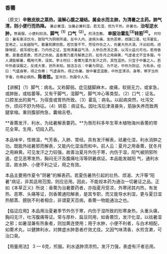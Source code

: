 ### 香薷

〔原文〕**辛散皮肤之蒸热，温解心腹之凝结。属金水而主肺，为清暑之主药。肺气清，则小便行而热降。** <small>暑必兼湿，治暑必兼利湿。若无湿，但为干热，非暑也。</small>**治呕逆水肿，**<small>熬膏服，小便利则消。</small>**脚气<sup>（1）</sup>口气<sup>（2）</sup>。**<small>煎汤含敷。</small> **单服治霍乱<sup>(3)</sup>转筋<sup>(4)</sup>。** <small>时珍曰：暑有乘凉饮冷，致阳气为阴邪所遏，反中入内，遂病头痛，发热恶寒，烦躁口渴，吐泻霍乱，宜用之，以发越阳气，散暑和脾则愈。若饮食不节，劳役作伤之人，伤暑大热大渴，汗出如雨，烦躁喘促，或泻或吐者，乃内伤之证，宜用清暑益气汤、人参白虎汤之类，以泻火益元可也。若用香薷，是重虚其表，而济之热矣。盖香薷乃夏月解表之药，如冬月之用麻黄，气虚者尤不宜多服。今人谓能解暑，概用代茶，误矣。李士材曰：香薷为夏月发汗之药，其性温热，只宜于中暑之人。若中热者误服之，反成大害，世所未知。按洁古云：中暑为阴证、为不足，中热为阳证、为有余。经曰：气盛身寒，得之伤寒； 气虚身热，得之伤暑。故中暑宜温散，中热宜清凉。身寒，寒字当热字看，伤寒必病热。</small>**陈者胜。**<small>宜冷饮，热服令人泻。</small>

【讲解】（1）脚气：病名。又称脚弱。症见腿脚麻木，痠痛，软弱无力，或挛急，或肿胀，或枯萎等。又有干脚气，湿脚气，脚气冲心等类型。（2）口气：证名。口腔发出的臭气，为宿食或胃热所致。（3）霍乱：病名。以起病突然，吐泻交作，烦闷不舒为特征。（4）转筋：病证名。因吐泻后津液暴失，筋脉失养而致两腿挛缩。重则腹部拘急，囊缩舌卷。

**香薷发汗、利水，为祛暑解表要药。**为唇形科多年生草木植物海州香薷的带花全草。生用，切段入药。

本品味辛，性微温，气芳香。入肺、胃经。具有发汗解表，祛暑化湿，利水消肿之功。既能外祛暑邪而解表，又能内化湿浊而和中。前人云：夏月之用香薷，犹冬月之用麻黄。可见发汗之力较强，故善治夏月外伤于寒，内伤于湿，阳气被阴邪所遏，症见恶寒发热，胸闷无汗及腹痛吐泻等阴暑病证。本品能发越阳
气，通利水湿，故水肿、小便不利之证，用之有效。

本品主要用作夏令"阴暑”的解表药。若夏伤暑热引起的壮热、烦渴、大汗等“阳暑"病证，非其适用范围，则应忌用。因此，不能视本药为通治一切暑证之品。正如《本草正义》所说：香薷为治暑要药者，亦指夏月受凉，外寒闭其内热，有发热、恶寒、头痛等证，则香薷通阳解表，是其专职，而又能导水利湿，更与夏日湿热郁蒸、膀胱不利者相合，非谓夏天百病，香薷一物能通治之也。

【临证应用】本品用治夏暑季节外伤于寒，内伤于湿所致的形寒身热，头重头痛，胸闷无汗，吐泻腹痛等证。常与厚朴、扁豆同用，如香薷饮，发汗化湿，以祛暑湿之邪；如暑湿兼有热象者，则加黄连使用；用于水肿，小便不利者，与白术相配，如薷术丸，以健脾利水，对脾虚水肿患者疗效尤佳。又因气味清香，水煎含漱，可治口臭。

【用量用法】 3 — 6克，煎服。利水退肿须浓煎。发汗力强，表虚有汗者忌用。